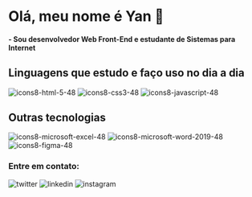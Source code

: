 # Olá, meu nome é Yan 👋
#### - Sou desenvolvedor Web Front-End e estudante de Sistemas para Internet

## Linguagens que estudo e faço uso no dia a dia
![icons8-html-5-48](https://user-images.githubusercontent.com/79453924/134423311-9d1627ae-ba1b-44aa-996d-238f8e57aa1d.png)
![icons8-css3-48](https://user-images.githubusercontent.com/79453924/134423360-d3a65166-5569-4c07-98e2-26ab3f6f5d9a.png)
![icons8-javascript-48](https://user-images.githubusercontent.com/79453924/134423502-aa8c3559-8f17-41c4-a798-9009a211b71f.png)

## Outras tecnologias
![icons8-microsoft-excel-48](https://user-images.githubusercontent.com/79453924/134423889-d0d38bfc-14e1-4729-bedb-485bb16df220.png)
![icons8-microsoft-word-2019-48](https://user-images.githubusercontent.com/79453924/134423893-9d62ef21-3b38-4e7b-9508-ab2265bc91ea.png)
![icons8-figma-48](https://user-images.githubusercontent.com/79453924/134423898-81ddfcf4-b09f-495a-be24-fd78347b4a99.png)




### Entre em contato:
![twitter](https://user-images.githubusercontent.com/79453924/134422627-93df7c7b-55d1-4b77-bb3b-850e8c4e8105.png)
![linkedin](https://user-images.githubusercontent.com/79453924/134422727-a747926d-4bb9-46b9-b61f-f08fc489c204.png)
![instagram](https://user-images.githubusercontent.com/79453924/134422862-5d99494a-6f7b-43f8-8e7c-7dc61a394d38.png)

















[twitter]:https://twitter.com/home
[linkedin]:https://twitter.com/yancasale13
[instagram]:https://www.instagram.com/yancasale/
